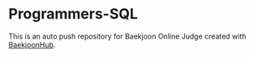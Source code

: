 # Programmers-SQL
This is an auto push repository for Baekjoon Online Judge created with [BaekjoonHub](https://github.com/BaekjoonHub/BaekjoonHub).
